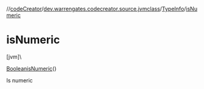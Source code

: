 //[codeCreator](../../../index.md)/[dev.warrengates.codecreator.source.jvmclass](../index.md)/[TypeInfo](index.md)/[isNumeric](is-numeric.md)

# isNumeric

[jvm]\

[Boolean](https://docs.oracle.com/javase/8/docs/api/java/lang/Boolean.html)[isNumeric](is-numeric.md)()

Is numeric
